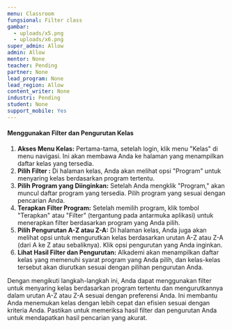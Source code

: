 ```yaml
---
menu: Classroom
fungsional: Filter class
gambar:
  - uploads/x5.png
  - uploads/x6.png
super_admin: Allow
admin: Allow
mentor: None
teacher: Pending
partner: None
lead_program: None
lead_region: Allow
content_writer: None
industri: Pending
student: None
support_mobile: Yes
---
```

#### Menggunakan Filter dan Pengurutan Kelas

1. **Akses Menu Kelas:** Pertama-tama, setelah login, klik menu "Kelas" di menu navigasi. Ini akan membawa Anda ke halaman yang menampilkan daftar kelas yang tersedia.
2. **Pilih Filter :** Di halaman kelas, Anda akan melihat opsi "Program" untuk menyaring kelas berdasarkan program tertentu.
3. **Pilih Program yang Diinginkan:** Setelah Anda mengklik "Program," akan muncul daftar program yang tersedia. Pilih program yang sesuai dengan pencarian Anda.
4. **Terapkan Filter Program:** Setelah memilih program, klik tombol "Terapkan" atau "Filter" (tergantung pada antarmuka aplikasi) untuk menerapkan filter berdasarkan program yang Anda pilih.
5. **Pilih Pengurutan A-Z atau Z-A:** Di halaman kelas, Anda juga akan melihat opsi untuk mengurutkan kelas berdasarkan urutan A-Z atau Z-A (dari A ke Z atau sebaliknya). Klik opsi pengurutan yang Anda inginkan.
6. **Lihat Hasil Filter dan Pengurutan:** Alkademi akan menampilkan daftar kelas yang memenuhi syarat program yang Anda pilih, dan kelas-kelas tersebut akan diurutkan sesuai dengan pilihan pengurutan Anda.

Dengan mengikuti langkah-langkah ini, Anda dapat menggunakan filter untuk menyaring kelas berdasarkan program tertentu dan mengurutkannya dalam urutan A-Z atau Z-A sesuai dengan preferensi Anda. Ini membantu Anda menemukan kelas dengan lebih cepat dan efisien sesuai dengan kriteria Anda. Pastikan untuk memeriksa hasil filter dan pengurutan Anda untuk mendapatkan hasil pencarian yang akurat.